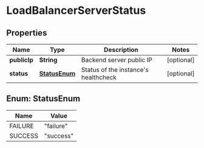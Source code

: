 # LoadBalancerServerStatus

## Properties
Name | Type | Description | Notes
------------ | ------------- | ------------- | -------------
**publicIp** | **String** | Backend server public IP |  [optional]
**status** | [**StatusEnum**](#StatusEnum) | Status of the instance&#x27;s healthcheck |  [optional]

<a name="StatusEnum"></a>
## Enum: StatusEnum
Name | Value
---- | -----
FAILURE | &quot;failure&quot;
SUCCESS | &quot;success&quot;
